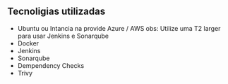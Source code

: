 ## Tecnoligias utilizadas 
- Ubuntu ou Intancia na provide Azure / AWS obs: Utilize uma T2 larger para usar Jenkins e Sonarqube
- Docker
- Jenkins
- Sonarqube
- Dempendency Checks
- Trivy

